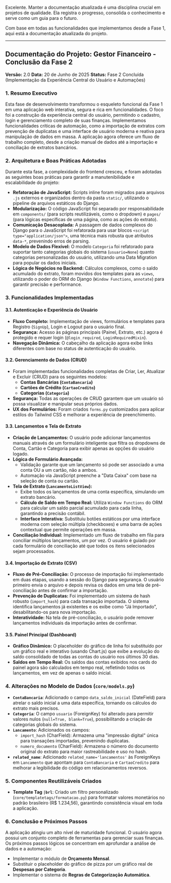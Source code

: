 Excelente. Manter a documentação atualizada é uma disciplina crucial em projetos de qualidade. Ela registra o progresso, consolida o conhecimento e serve como um guia para o futuro.

Com base em todas as funcionalidades que implementamos desde a Fase 1, aqui está a documentação atualizada do projeto.

---

## **Documentação do Projeto: Gestor Financeiro - Conclusão da Fase 2**

**Versão:** 2.0
**Data:** 20 de Junho de 2025
**Status:** Fase 2 Concluída (Implementação da Experiência Central do Usuário e Automações)

### **1. Resumo Executivo**

Esta fase de desenvolvimento transformou o esqueleto funcional da Fase 1 em uma aplicação web interativa, segura e rica em funcionalidades. O foco foi a construção da experiência central do usuário, permitindo o cadastro, login e gerenciamento completo de suas finanças. Implementamos funcionalidades críticas de automação, como a importação de extratos com prevenção de duplicatas e uma interface de usuário moderna e reativa para manipulação de dados em massa. A aplicação agora oferece um fluxo de trabalho completo, desde a criação manual de dados até a importação e conciliação de extratos bancários.

### **2. Arquitetura e Boas Práticas Adotadas**

Durante esta fase, a complexidade do frontend cresceu, e foram adotadas as seguintes boas práticas para garantir a manutenibilidade e escalabilidade do projeto:

*   **Refatoração de JavaScript:** Scripts inline foram migrados para arquivos `.js` externos e organizados dentro da pasta `static/`, utilizando o pipeline de arquivos estáticos do Django.
*   **Modularização:** O código JavaScript foi separado por responsabilidade em `components/` (para scripts reutilizáveis, como o dropdown) e `pages/` (para lógicas específicas de uma página, como as ações do extrato).
*   **Comunicação Desacoplada:** A passagem de dados complexos do Django para o JavaScript foi refatorada para usar blocos `<script type="application/json">`, uma técnica mais robusta que atributos `data-*`, prevenindo erros de parsing.
*   **Modelo de Dados Flexível:** O modelo `Categoria` foi refatorado para suportar tanto categorias globais do sistema (`usuario=None`) quanto categorias personalizadas do usuário, utilizando uma Data Migration para popular os dados iniciais.
*   **Lógica de Negócios no Backend:** Cálculos complexos, como o saldo acumulado do extrato, foram movidos dos templates para as `views`, utilizando o poder do ORM do Django (`Window Functions`, `annotate`) para garantir precisão e performance.

### **3. Funcionalidades Implementadas**

#### **3.1. Autenticação e Experiência do Usuário**
*   **Fluxo Completo:** Implementação de views, formulários e templates para Registro (`SignUp`), Login e Logout para o usuário final.
*   **Segurança:** Acesso às páginas principais (Painel, Extrato, etc.) agora é protegido e requer login (`@login_required`, `LoginRequiredMixin`).
*   **Navegação Dinâmica:** O cabeçalho da aplicação agora exibe links diferentes com base no status de autenticação do usuário.

#### **3.2. Gerenciamento de Dados (CRUD)**
*   Foram implementadas funcionalidades completas de Criar, Ler, Atualizar e Excluir (CRUD) para os seguintes modelos:
    *   **Contas Bancárias (`ContaBancaria`)**
    *   **Cartões de Crédito (`CartaoCredito`)**
    *   **Categorias (`Categoria`)**
*   **Segurança:** Todas as operações de CRUD garantem que um usuário só possa visualizar e manipular seus próprios dados.
*   **UX dos Formulários:** Foram criados `forms.py` customizados para aplicar estilos do Tailwind CSS e melhorar a experiência de preenchimento.

#### **3.3. Lançamentos e Tela de Extrato**
*   **Criação de Lançamentos:** O usuário pode adicionar lançamentos manuais através de um formulário inteligente que filtra os dropdowns de Conta, Cartão e Categoria para exibir apenas as opções do usuário logado.
*   **Lógica de Formulário Avançada:**
    *   Validação garante que um lançamento só pode ser associado a uma conta OU a um cartão, não a ambos.
    *   Automação via JavaScript preenche a "Data Caixa" com base na seleção de conta ou cartão.
*   **Tela de Extrato (`LancamentoListView`):**
    *   Exibe todos os lançamentos de uma conta específica, simulando um extrato bancário.
    *   **Cálculo de Saldo em Tempo Real:** Utiliza `Window Functions` do ORM para calcular um saldo parcial acumulado para cada linha, garantindo a precisão contábil.
    *   **Interface Interativa:** Substituiu botões estáticos por uma interface moderna com seleção múltipla (checkboxes) e uma barra de ações contextual que permite operações em massa.
*   **Conciliação Individual:** Implementado um fluxo de trabalho em fila para conciliar múltiplos lançamentos, um por vez. O usuário é guiado por cada formulário de conciliação até que todos os itens selecionados sejam processados.

#### **3.4. Importação de Extrato (CSV)**
*   **Fluxo de Pré-Conciliação:** O processo de importação foi implementado em duas etapas, usando a sessão do Django para segurança. O usuário primeiro envia o arquivo e depois revisa os dados em uma tela de pré-conciliação antes de confirmar a importação.
*   **Prevenção de Duplicatas:** Foi implementado um sistema de hash robusto (`import_hash`) para cada transação importada. O sistema identifica lançamentos já existentes e os exibe como "Já Importado", desabilitando-os para nova importação.
*   **Interatividade:** Na tela de pré-conciliação, o usuário pode remover lançamentos individuais da importação antes de confirmar.

#### **3.5. Painel Principal (Dashboard)**
*   **Gráfico Dinâmico:** O placeholder do gráfico de linha foi substituído por um gráfico real e interativo (usando Chart.js) que exibe a evolução do saldo consolidado de todas as contas do usuário nos últimos 30 dias.
*   **Saldos em Tempo Real:** Os saldos das contas exibidos nos cards do painel agora são calculados em tempo real, refletindo todos os lançamentos, em vez de apenas o saldo inicial.

### **4. Alterações no Modelo de Dados (`core/models.py`)**

*   **`ContaBancaria`**: Adicionado o campo `data_saldo_inicial` (DateField) para atrelar o saldo inicial a uma data específica, tornando os cálculos do extrato mais precisos.
*   **`Categoria`**: O campo `usuario` (ForeignKey) foi alterado para permitir valores nulos (`null=True, blank=True`), possibilitando a criação de categorias globais do sistema.
*   **`Lancamento`**: Adicionados os campos:
    *   `import_hash` (CharField): Armazena uma "impressão digital" única para transações importadas, prevenindo duplicatas.
    *   `numero_documento` (CharField): Armazena o número do documento original do extrato para maior rastreabilidade e uso no hash.
*   **`related_name`**: Adicionado `related_name='lancamentos'` às ForeignKeys em `Lancamento` que apontam para `ContaBancaria` e `CartaoCredito` para melhorar a legibilidade do código em relacionamentos reversos.

### **5. Componentes Reutilizáveis Criados**

*   **Template Tag `|brl`**: Criado um filtro personalizado (`core/templatetags/formatacao.py`) para formatar valores monetários no padrão brasileiro (R$ 1.234,56), garantindo consistência visual em toda a aplicação.

### **6. Conclusão e Próximos Passos**

A aplicação atingiu um alto nível de maturidade funcional. O usuário agora possui um conjunto completo de ferramentas para gerenciar suas finanças. Os próximos passos lógicos se concentram em aprofundar a análise de dados e a automação:

*   Implementar o módulo de **Orçamento Mensal**.
*   Substituir o placeholder do gráfico de pizza por um gráfico real de **Despesas por Categoria**.
*   Implementar o sistema de **Regras de Categorização Automática**.